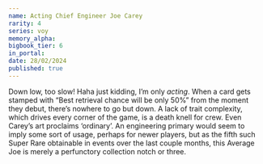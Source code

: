 ```yaml
---
name: Acting Chief Engineer Joe Carey
rarity: 4
series: voy
memory_alpha:
bigbook_tier: 6
in_portal:
date: 28/02/2024
published: true
---
```


Down low, too slow! Haha just kidding, I’m only *acting*. When a card gets stamped with “Best retrieval chance will be only 50%” from the moment they debut, there’s nowhere to go but down. A lack of trait complexity, which drives every corner of the game, is a death knell for crew. Even Carey’s art proclaims ‘ordinary’. An engineering primary would seem to imply some sort of usage, perhaps for newer players, but as the fifth such Super Rare obtainable in events over the last couple months, this Average Joe is merely a perfunctory collection notch or three.
